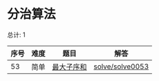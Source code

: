 # 分治算法

<!--- table -->


总计: 1

| 序号 | 难度 | 题目                    | 解答                      |
| ---- | ---- | ------------------ | ---------------- |
| 53 | 简单 | [最大子序和](https://leetcode-cn.com/problems/maximum-subarray/) | [solve/solve0053](../solve/solve0053)|
